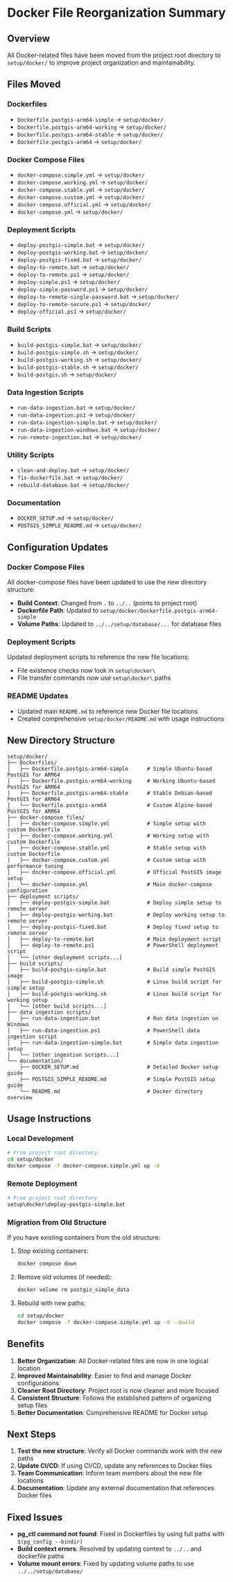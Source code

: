# Docker File Reorganization Summary

## Overview
All Docker-related files have been moved from the project root directory to `setup/docker/` to improve project organization and maintainability.

## Files Moved

### Dockerfiles
- `Dockerfile.postgis-arm64-simple` → `setup/docker/`
- `Dockerfile.postgis-arm64-working` → `setup/docker/`
- `Dockerfile.postgis-arm64-stable` → `setup/docker/`
- `Dockerfile.postgis-arm64` → `setup/docker/`

### Docker Compose Files
- `docker-compose.simple.yml` → `setup/docker/`
- `docker-compose.working.yml` → `setup/docker/`
- `docker-compose.stable.yml` → `setup/docker/`
- `docker-compose.custom.yml` → `setup/docker/`
- `docker-compose.official.yml` → `setup/docker/`
- `docker-compose.yml` → `setup/docker/`

### Deployment Scripts
- `deploy-postgis-simple.bat` → `setup/docker/`
- `deploy-postgis-working.bat` → `setup/docker/`
- `deploy-postgis-fixed.bat` → `setup/docker/`
- `deploy-to-remote.bat` → `setup/docker/`
- `deploy-to-remote.ps1` → `setup/docker/`
- `deploy-simple.ps1` → `setup/docker/`
- `deploy-simple-password.ps1` → `setup/docker/`
- `deploy-to-remote-single-password.bat` → `setup/docker/`
- `deploy-to-remote-secure.ps1` → `setup/docker/`
- `deploy-official.ps1` → `setup/docker/`

### Build Scripts
- `build-postgis-simple.bat` → `setup/docker/`
- `build-postgis-simple.sh` → `setup/docker/`
- `build-postgis-working.sh` → `setup/docker/`
- `build-postgis-stable.sh` → `setup/docker/`
- `build-postgis.sh` → `setup/docker/`

### Data Ingestion Scripts
- `run-data-ingestion.bat` → `setup/docker/`
- `run-data-ingestion.ps1` → `setup/docker/`
- `run-data-ingestion-simple.bat` → `setup/docker/`
- `run-data-ingestion-windows.bat` → `setup/docker/`
- `run-remote-ingestion.bat` → `setup/docker/`

### Utility Scripts
- `clean-and-deploy.bat` → `setup/docker/`
- `fix-dockerfile.bat` → `setup/docker/`
- `rebuild-database.bat` → `setup/docker/`

### Documentation
- `DOCKER_SETUP.md` → `setup/docker/`
- `POSTGIS_SIMPLE_README.md` → `setup/docker/`

## Configuration Updates

### Docker Compose Files
All docker-compose files have been updated to use the new directory structure:

- **Build Context**: Changed from `.` to `../..` (points to project root)
- **Dockerfile Path**: Updated to `setup/docker/Dockerfile.postgis-arm64-simple`
- **Volume Paths**: Updated to `../../setup/database/...` for database files

### Deployment Scripts
Updated deployment scripts to reference the new file locations:

- File existence checks now look in `setup\docker\`
- File transfer commands now use `setup\docker\` paths

### README Updates
- Updated main `README.md` to reference new Docker file locations
- Created comprehensive `setup/docker/README.md` with usage instructions

## New Directory Structure

```
setup/docker/
├── Dockerfiles/
│   ├── Dockerfile.postgis-arm64-simple      # Simple Ubuntu-based PostGIS for ARM64
│   ├── Dockerfile.postgis-arm64-working     # Working Ubuntu-based PostGIS for ARM64
│   ├── Dockerfile.postgis-arm64-stable      # Stable Debian-based PostGIS for ARM64
│   └── Dockerfile.postgis-arm64             # Custom Alpine-based PostGIS for ARM64
├── docker-compose files/
│   ├── docker-compose.simple.yml            # Simple setup with custom Dockerfile
│   ├── docker-compose.working.yml           # Working setup with custom Dockerfile
│   ├── docker-compose.stable.yml            # Stable setup with custom Dockerfile
│   ├── docker-compose.custom.yml            # Custom setup with performance tuning
│   ├── docker-compose.official.yml          # Official PostGIS image setup
│   └── docker-compose.yml                   # Main docker-compose configuration
├── deployment scripts/
│   ├── deploy-postgis-simple.bat            # Deploy simple setup to remote server
│   ├── deploy-postgis-working.bat           # Deploy working setup to remote server
│   ├── deploy-postgis-fixed.bat             # Deploy fixed setup to remote server
│   ├── deploy-to-remote.bat                 # Main deployment script
│   ├── deploy-to-remote.ps1                 # PowerShell deployment script
│   └── [other deployment scripts...]
├── build scripts/
│   ├── build-postgis-simple.bat             # Build simple PostGIS image
│   ├── build-postgis-simple.sh              # Linux build script for simple setup
│   ├── build-postgis-working.sh             # Linux build script for working setup
│   └── [other build scripts...]
├── data ingestion scripts/
│   ├── run-data-ingestion.bat               # Run data ingestion on Windows
│   ├── run-data-ingestion.ps1               # PowerShell data ingestion script
│   ├── run-data-ingestion-simple.bat        # Simple data ingestion setup
│   └── [other ingestion scripts...]
└── documentation/
    ├── DOCKER_SETUP.md                      # Detailed Docker setup guide
    ├── POSTGIS_SIMPLE_README.md             # Simple PostGIS setup guide
    └── README.md                            # Docker directory overview
```

## Usage Instructions

### Local Development
```bash
# From project root directory
cd setup/docker
docker compose -f docker-compose.simple.yml up -d
```

### Remote Deployment
```bash
# From project root directory
setup\docker\deploy-postgis-simple.bat
```

### Migration from Old Structure
If you have existing containers from the old structure:

1. Stop existing containers:
   ```bash
   docker compose down
   ```

2. Remove old volumes (if needed):
   ```bash
   docker volume rm postgis_simple_data
   ```

3. Rebuild with new paths:
   ```bash
   cd setup/docker
   docker compose -f docker-compose.simple.yml up -d --build
   ```

## Benefits

1. **Better Organization**: All Docker-related files are now in one logical location
2. **Improved Maintainability**: Easier to find and manage Docker configurations
3. **Cleaner Root Directory**: Project root is now cleaner and more focused
4. **Consistent Structure**: Follows the established pattern of organizing setup files
5. **Better Documentation**: Comprehensive README for Docker setup

## Next Steps

1. **Test the new structure**: Verify all Docker commands work with the new paths
2. **Update CI/CD**: If using CI/CD, update any references to Docker files
3. **Team Communication**: Inform team members about the new file locations
4. **Documentation**: Update any external documentation that references Docker files

## Fixed Issues

- **pg_ctl command not found**: Fixed in Dockerfiles by using full paths with `$(pg_config --bindir)`
- **Build context errors**: Resolved by updating context to `../..` and dockerfile paths
- **Volume mount errors**: Fixed by updating volume paths to use `../../setup/database/` 